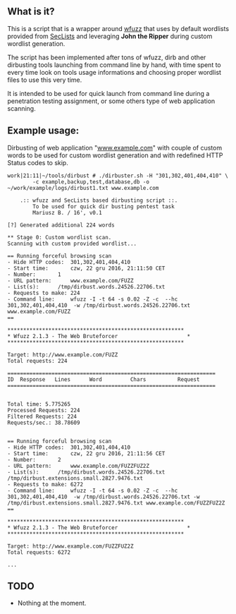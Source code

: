 
## What is it?

This is a script that is a wrapper around [wfuzz](https://github.com/xmendez/wfuzz) that uses by default wordlists provided from [SecLists](https://github.com/danielmiessler/SecLists) and leveraging **John the Ripper** during custom wordlist generation.

The script has been implemented after tons of wfuzz, dirb and other dirbusting tools launching from command line by hand, with time spent to every time look on tools usage informations and choosing proper wordlist files to use this very time.

It is intended to be used for quick launch from command line during a penetration testing assignment, or some others type of web application scanning.


## Example usage:

Dirbusting of web application "www.example.com" with couple of custom words to be used for custom wordlist generation and with redefined HTTP Status codes to skip.

```
work|21:11|~/tools/dirbust # ./dirbuster.sh -H "301,302,401,404,410" \
		-c example,backup,test,database,db -o ~/work/example/logs/dirbust1.txt www.example.com

	.:: wfuzz and SecLists based dirbusting script ::.
	    To be used for quick dir busting pentest task
	    Mariusz B. / 16', v0.1

[?] Generated additional 224 words

** Stage 0: Custom wordlist scan.
Scanning with custom provided wordlist...

== Running forceful browsing scan
- Hide HTTP codes:	301,302,401,404,410
- Start time:		czw, 22 gru 2016, 21:11:50 CET
- Number:		1
- URL pattern:		www.example.com/FUZZ
- List(s):		/tmp/dirbust.words.24526.22706.txt 
- Requests to make:	224
- Command line:		wfuzz -I -t 64 -s 0.02 -Z -c  --hc 301,302,401,404,410  -w /tmp/dirbust.words.24526.22706.txt  www.example.com/FUZZ
==

********************************************************
* Wfuzz 2.1.3 - The Web Bruteforcer                      *
********************************************************

Target: http://www.example.com/FUZZ
Total requests: 224

==================================================================
ID	Response   Lines      Word         Chars          Request    
==================================================================


Total time: 5.775265
Processed Requests: 224
Filtered Requests: 224
Requests/sec.: 38.78609


== Running forceful browsing scan
- Hide HTTP codes:	301,302,401,404,410
- Start time:		czw, 22 gru 2016, 21:11:56 CET
- Number:		2
- URL pattern:		www.example.com/FUZZFUZ2Z
- List(s):		/tmp/dirbust.words.24526.22706.txt /tmp/dirbust.extensions.small.2827.9476.txt
- Requests to make:	6272
- Command line:		wfuzz -I -t 64 -s 0.02 -Z -c  --hc 301,302,401,404,410  -w /tmp/dirbust.words.24526.22706.txt -w /tmp/dirbust.extensions.small.2827.9476.txt www.example.com/FUZZFUZ2Z
==

********************************************************
* Wfuzz 2.1.3 - The Web Bruteforcer                      *
********************************************************

Target: http://www.example.com/FUZZFUZ2Z
Total requests: 6272

...
```


## TODO

- Nothing at the moment.
